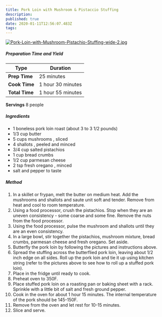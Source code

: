 ```yaml
---
title: Pork Loin with Mushroom & Pistaccio Stuffing
description: 
published: true
date: 2020-01-11T12:56:07.483Z
tags: 
---
```


[![Pork-Loin-with-Mushroom-Pistachio-Stuffing-wide-2.jpg](https://docs.fawcett.family/uploads/images/gallery/2020-01/scaled-1680-/Pork-Loin-with-Mushroom-Pistachio-Stuffing-wide-2.jpg)](https://docs.fawcett.family/uploads/images/gallery/2020-01/Pork-Loin-with-Mushroom-Pistachio-Stuffing-wide-2.jpg)

##### Preparation Time and Yield

| Type           | Duration          |
| -------------- | ----------------- |
| **Prep Time**  | 25 minutes        |
| **Cook Time**  | 1 hour 30 minutes |
| **Total Time** | 1 hour 55 minutes |

**Servings** 8 people

##### Ingredients

- 1 boneless pork loin roast (about 3 to 3 1/2 pounds)
- 1/3 cup butter
- 5 cups mushrooms , sliced
- 4 shallots , peeled and minced
- 3/4 cup salted pistachios
- 1 cup bread crumbs
- 1/2 cup parmesan cheese
- 2 tsp fresh oregano , minced
- salt and pepper to taste

##### Method

1. In a skillet or frypan, melt the butter on medium heat. Add the mushrooms and shallots and saute unit soft and tender. Remove from heat and cool to room temperature.
2. Using a food processor, crush the pistachios. Stop when they are an uneven consistency - some coarse and some fine. Remove the nuts from the food processor.
3. Using the food processor, pulse the mushroom and shallots until they are an even consistency.
4. In a large bowl, stir together the pistachios, mushroom mixture, bread crumbs, parmesan cheese and fresh oregano. Set aside.
5. Butterfly the pork loin by following the pictures and instructions above.
6. Spread the stuffing across the butterflied pork loin, leaving about 1/2 inch edge on all sides. Roll up the pork loin and tie it up using kitchen string (refer to the pictures above to see how to roll up a stuffed pork loin).
7. Place in the fridge until ready to cook.
8. Preheat oven to 350F.
9. Place stuffed pork loin on a roasting pan or baking sheet with a rack. Sprinkle with a little bit of salt and fresh ground pepper.
10. Cook in the oven for about 1 hour 15 minutes. The internal temperature of the pork should be 145-150F.
11. Remove from the oven and let rest for 10-15 minutes.
12. Slice and serve.
